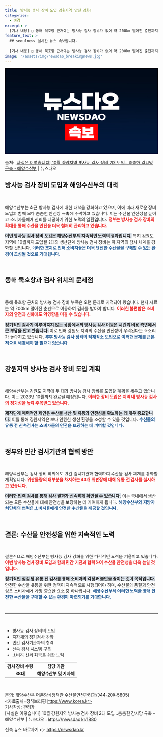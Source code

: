 ```yaml
---
title: 방사능 검사 장비 도입 강원지역 안전 강화!
categories:
  - 환경
excerpt: >
  [기사 내용] □ 동해 묵호항 근처에는 방사능 검사 장비가 없어 약 200km 떨어진 춘천까지 시료를 가지고…
feature_text: >
  ## seoulnews 실시간 뉴스 속보입니다.

  [기사 내용] □ 동해 묵호항 근처에는 방사능 검사 장비가 없어 약 200km 떨어진 춘천까지 시료를 가지고…
image: '/assets/img/newsdao_breakingnews.jpg'
---
```


![뉴스다오 속보](/assets/img/newsdao_breakingnews.jpg)

<p>출처: <a href="https://newsdao.kr/1880" rel="dofollow">[사실은 이렇습니다] 10월 강원지역 방사능 검사 장비 2대 도입…촘촘한 감시망 구축 - 해양수산부</a> | 뉴스다오</p>

<h2 data-ke-size="size26">방사능 검사 장비 도입과 해양수산부의 대책</h2>

<p data-ke-size="size16">&nbsp;</p>

해양수산부는 최근 방사능 검사에 대한 대책을 강화하고 있으며, 이에 따라 새로운 장비 도입과 함께 보다 촘촘한 안전망 구축에 주력하고 있습니다. 이는 수산물 안전성을 높이고 소비자들에게 신뢰를 제공하기 위한 노력의 일환입니다. <b><span style="color: #ee2323;">정부는 방사능 검사 장비의 확대를 통해 수산물 안전을 더욱 철저히 관리하고 있습니다.</span></b> 

<b><span style="background-color: #21538527;">이번 방사능 검사 장비 도입은 해양수산부의 지속적인 노력의 결과입니다.</span></b> 특히 강원도 지역에 10월까지 도입될 2대의 생산단계 방사능 검사 장비는 이 지역의 감시 체계를 강화할 것입니다. <b><span style="color: #1a5490;">이러한 조치로 인해 소비자들은 더욱 안전한 수산물을 구매할 수 있는 환경이 조성될 것으로 기대됩니다.</span></b>

<p data-ke-size="size16">&nbsp;</p>

<h2 data-ke-size="size26">동해 묵호항과 검사 위치의 문제점</h2>

<p data-ke-size="size16">&nbsp;</p>

동해 묵호항 근처의 방사능 검사 장비 부족은 오랜 문제로 지적되어 왔습니다. 현재 시료는 약 200km 떨어진 춘천으로 이동하여 검사를 받아야 합니다. <b><span style="color: #ee2323;">이러한 불편함은 소비자의 안전과 신뢰에도 악영향을 미칠 수 있습니다.</span></b> 

<b><span style="background-color: #21538527;">정기적인 검사가 이루어지지 않는 상황에서의 방사능 검사 이동은 시간과 비용 측면에서 큰 부담을 안고 있습니다.</span></b> 이로 인해 강원도 지역의 수산물 안전성이 우려된다는 목소리가 높아지고 있습니다. <b><span style="color: #1a5490;">추후 방사능 검사 장비의 적재적소 도입으로 이러한 문제를 근본적으로 해결해야 할 필요가 있습니다.</span></b>

<p data-ke-size="size16">&nbsp;</p>

<h2 data-ke-size="size26">강원지역 방사능 검사 장비 도입 계획</h2>

<p data-ke-size="size16">&nbsp;</p>

해양수산부는 강원도 지역에 두 대의 방사능 검사 장비를 도입할 계획을 세우고 있습니다. 이는 2023년 10월까지 완료될 예정입니다. <b><span style="color: #ee2323;">이러한 장비 도입은 지역 내 방사능 검사의 정기성을 높여 주목받고 있습니다.</span></b> 

<b><span style="background-color: #21538527;">제작단계 매력적인 제안은 수산물 생산 및 유통의 안전성을 확보하는 데 매우 중요합니다.</span></b> 이를 통해 강원지역은 보다 안전한 생산 환경을 조성할 수 있을 것입니다. <b><span style="color: #1a5490;">수산물의 유통 전 신속검사는 소비자들의 안전을 보장하는 데 기여할 것입니다.</span></b>

<p data-ke-size="size16">&nbsp;</p>

<h2 data-ke-size="size26">정부와 민간 검사기관의 협력 방안</h2>

<p data-ke-size="size16">&nbsp;</p>

해양수산부는 검사 장비 이외에도 민간 검사기관과 협력하여 수산물 검사 체계를 강화할 계획입니다. <b><span style="color: #ee2323;">위판물량의 대부분을 차지하는 43개 위판장에 대해 유통 전 검사를 실시하고 있습니다.</span></b> 

<b><span style="background-color: #21538527;">이러한 입력 검사를 통해 검사 결과가 신속하게 확인될 수 있습니다.</span></b> 이는 국내에서 생산되는 모든 수산물에 대해 안전성을 보장하는 데 기여하게 됩니다. <b><span style="color: #1a5490;">해양수산부와 지방자치단체의 협력은 소비자들에게 안전한 수산물을 제공할 것입니다.</span></b>

<p data-ke-size="size16">&nbsp;</p>

<h2 data-ke-size="size26">결론: 수산물 안전성을 위한 지속적인 노력</h2>

<p data-ke-size="size16">&nbsp;</p>

결론적으로 해양수산부는 방사능 검사 강화를 위한 다각적인 노력을 기울이고 있습니다. <b><span style="color: #ee2323;">이번 방사능 검사 장비 도입과 함께 민간 기관과 협력하여 수산물 안전성을 더욱 높일 것입니다.</span></b> 

<b><span style="background-color: #21538527;">정기적인 점검 및 유통 전 검사를 통해 소비자의 걱정과 불안을 줄이는 것이 목적입니다.</span></b> 안전한 수산물 유통을 위한 정책이 지속적으로 시행되어야 하며, 수산물의 품질과 안전성은 소비자에게 가장 중요한 요소 중 하나입니다. <b><span style="color: #1a5490;">해양수산부의 이러한 노력을 통해 안전한 수산물을 구매할 수 있는 환경이 마련되기를 기대합니다.</span></b>

<p data-ke-size="size16">&nbsp;</p>

<hr>

<p data-ke-size="size16">&nbsp;</p>

<ul>
    <li>방사능 검사 장비의 도입</li>
    <li>지자체의 정기검사 강화</li>
    <li>민간 검사기관과의 협력</li>
    <li>신속 검사 시스템 구축</li>
    <li>소비자 신뢰 회복을 위한 노력</li>
</ul>

<table style="width: 100%; border-collapse: collapse;">
    <tr>
        <td style="text-align: center; height: 17px;"><b>검사 장비 수량</b></td>
        <td style="text-align: center; height: 17px;"><b>담당 기관</b></td>
    </tr>
    <tr>
        <td style="text-align: center; height: 17px;"><b>38대</b></td>
        <td style="text-align: center; height: 17px;"><b>해양수산부 및 지자체</b></td>
    </tr>
</table>

<p data-ke-size="size16">&nbsp;</p>

문의: 해양수산부 어촌양식정책관 수산물안전관리과(044-200-5805)  
<자료출처=정책브리핑 https://www.korea.kr>  
기사작성: 관리자  
[사실은 이렇습니다] 10월 강원지역 방사능 검사 장비 2대 도입…촘촘한 감시망 구축 - 해양수산부 | 뉴스다오  : https://newsdao.kr/1880 

신속 뉴스 바로가기 👉 <a href="https://newsdao.kr" rel="dofollow">https://newsdao.kr</a>


